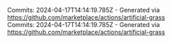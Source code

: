 Commits: 2024-04-17T14:14:19.785Z - Generated via https://github.com/marketplace/actions/artificial-grass
<br>
Commits: 2024-04-17T14:14:19.785Z - Generated via https://github.com/marketplace/actions/artificial-grass
<br>
